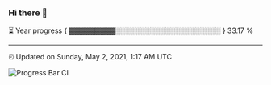 ### Hi there 👋

⏳ Year progress { ▓▓▓▓▓▓▓▓▓░░░░░░░░░░░░░░░░░░░░░ } 33.17 %

---

⏰ Updated on Sunday, May 2, 2021, 1:17 AM UTC

![Progress Bar CI](https://github.com/arthurbuhl/arthurbuhl/workflows/Progress%20Bar%20CI/badge.svg)
